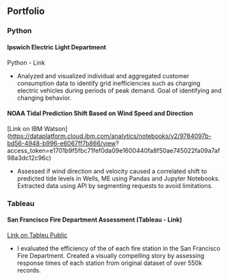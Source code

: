 ## Portfolio

### Python
  #### Ipswich Electric Light Department 
  Python - Link
  -	Analyzed and visualized individual and aggregated customer consumption data to identify grid inefficiencies such as charging electric vehicles during periods of peak demand.  Goal of identifying and changing behavior.


  #### NOAA Tidal Prediction Shift Based on Wind Speed and Direction
  [Link on IBM Watson](https://dataplatform.cloud.ibm.com/analytics/notebooks/v2/9784097b-bd56-4948-b996-e6067ff7b866/view?  access_token=e1701b9f5fbc71fef0da09e1600440fa8f50ae745022fa09a7af98a3dc12c96c)
  - Assessed if wind direction and velocity caused a correlated shift to predicted tide levels in Wells, ME using Pandas and Jupyter Notebooks.  Extracted data using API by segmenting requests to avoid limitations.

### Tableau
  #### San Francisco Fire Department Assessment (Tableau - Link)
  [Link on Tableu Public](https://public.tableau.com/profile/chrisg#!/vizhome/SanFranciscoFireDepartmentAssessment/SanFranciscoFireDepartmentAssessment)
  - I evaluated the efficiency of the of each fire station in the San Francisco Fire Department.  Created a visually compelling story by assessing response times of each station from original dataset of over 550k records.
